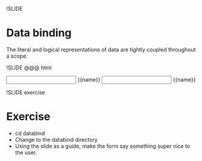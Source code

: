!SLIDE
# Data binding #
The literal and logical representations of data are tightly coupled throughout a scope.

!SLIDE
    @@@ html
    <div ng-app>
      <input type='text' ng-model='name'>
      {{name}}
      <input type='text' ng-model='name'>
      {{name}}
    </div>

!SLIDE exercise
# Exercise #
* cd databind
* Change to the databind directory
* Using the slide as a guide, make the form say something super nice to the user.

